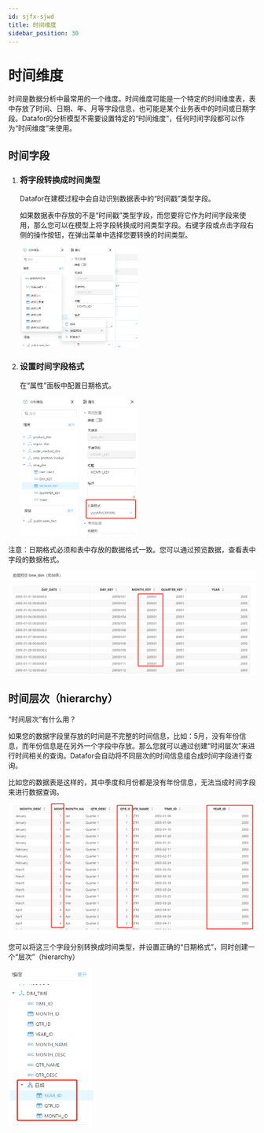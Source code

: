 ```yaml
---
id: sjfx-sjwd
title: 时间维度
sidebar_position: 30
---
```

# 时间维度

时间是数据分析中最常用的一个维度。时间维度可能是一个特定的时间维度表，表中存放了时间、日期、年、月等字段信息，也可能是某个业务表中的时间或日期字段。Datafor的分析模型不需要设置特定的“时间维度”，任何时间字段都可以作为“时间维度”来使用。

## 时间字段

1. ### 将字段转换成时间类型

   Datafor在建模过程中会自动识别数据表中的“时间戳”类型字段。

   如果数据表中存放的不是“时间戳”类型字段，而您要将它作为时间字段来使用，那么您可以在模型上将字段转换成时间类型字段。右键字段或点击字段右侧的操作按钮，在弹出菜单中选择您要转换的时间类型。

   <div align="left"><img src="../../static/img/datafor/model/image-20230101164202793.png" alt="image-20230101164202793"  width="50%" /></div>



2. ### 设置时间字段格式

   在“属性”面板中配置日期格式。

   <div align="left"><img src="../../static/img/datafor/model/image-20230101164705623.png" alt="image-20230101164705623" width="50%" /></div>
   
   

注意：日期格式必须和表中存放的数据格式一致。您可以通过预览数据，查看表中字段的数据格式。

   <div align="left"><img src="../../static/img/datafor/model/image-20230101164945593.png" alt="image-20230101164945593" /></div>

## 时间层次（hierarchy）

“时间层次”有什么用？

如果您的数据字段里存放的时间是不完整的时间信息，比如：5月，没有年份信息，而年份信息是在另外一个字段中存放。那么您就可以通过创建“时间层次”来进行时间相关的查询。Datafor会自动将不同层次的时间信息组合成时间字段进行查询。

比如您的数据表是这样的，其中季度和月份都是没有年份信息，无法当成时间字段来进行数据查询。

   <div align="left"><img src="../../static/img/datafor/model/image-20230101165735589.png" alt="image-20230101165735589"  /></div>

您可以将这三个字段分别转换成时间类型，并设置正确的“日期格式”，同时创建一个“层次”（hierarchy）

   <div align="left"><img src="../../static/img/datafor/model/image-20230101170314892.png" alt="image-20230101170314892" width="35%" /></div>


